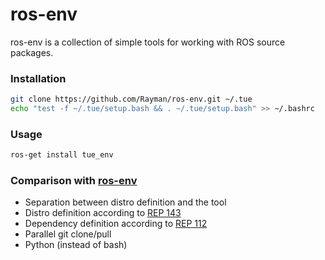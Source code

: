 # ros-env
ros-env is a collection of simple tools for working with ROS source packages.

### Installation
```sh
git clone https://github.com/Rayman/ros-env.git ~/.tue
echo "test -f ~/.tue/setup.bash && . ~/.tue/setup.bash" >> ~/.bashrc
```

### Usage
```sh
ros-get install tue_env
```

### Comparison with [ros-env](https://github.com/tue-robotics/ros-env)
- Separation between distro definition and the tool
- Distro definition according to [REP 143](http://www.ros.org/reps/rep-0143.html)
- Dependency definition according to [REP 112](http://www.ros.org/reps/rep-0112.html)
- Parallel git clone/pull
- Python (instead of bash)
